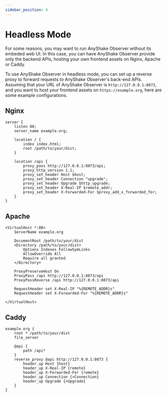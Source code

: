```yaml
---
sidebar_position: 4
---
```


# Headless Mode

For some reasons, you may want to run AnyShake Observer without its embeded web UI. In this case, you can have AnyShake Observer provide only the backend APIs, hosting your own frontend assets on Nginx, Apache or Caddy.

To use AnyShake Observer in headless mode, you can set up a reverse proxy to forward requests to AnyShake Observer's back-end APIs. Assuming that your URL of AnyShake Observer is `http://127.0.0.1:8073`, and you want to host your frontend assets on `https://example.org`, here are some example configurations.

## Nginx

```
server {
    listen 80;
    server_name example.org;

    location / {
        index index.html;
        root /path/to/your/dist;
    }

    location /api {
        proxy_pass http://127.0.0.1:8073/api;
        proxy_http_version 1.1;
        proxy_set_header Host $host;
        proxy_set_header Connection "upgrade";
        proxy_set_header Upgrade $http_upgrade;
        proxy_set_header X-Real-IP $remote_addr;
        proxy_set_header X-Forwarded-For $proxy_add_x_forwarded_for;
    }
}
```

## Apache

```
<VirtualHost *:80>
    ServerName example.org

    DocumentRoot /path/to/your/dist
    <Directory /path/to/your/dist>
        Options Indexes FollowSymLinks
        AllowOverride All
        Require all granted
    </Directory>

    ProxyPreserveHost On
    ProxyPass /api http://127.0.0.1:8073/api
    ProxyPassReverse /api http://127.0.0.1:8073/api

    RequestHeader set X-Real-IP "%{REMOTE_ADDR}s"
    RequestHeader set X-Forwarded-For "%{REMOTE_ADDR}s"

</VirtualHost>
```

## Caddy

```
example.org {
    root * /path/to/your/dist
    file_server

    @api {
        path /api*
    }
    reverse_proxy @api http://127.0.0.1:8073 {
        header_up Host {host}
        header_up X-Real-IP {remote}
        header_up X-Forwarded-For {remote}
        header_up Connection {>Connection}
        header_up Upgrade {>Upgrade}
    }
}
```
